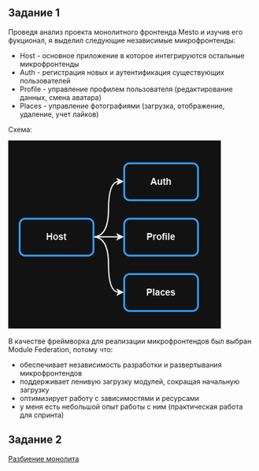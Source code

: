 ## Задание 1

Проведя анализ проекта монолитного фронтенда Mesto и изучив его фукционал, я выделил следующие независимые микрофронтенды:  
* Host - основное приложение в которое интегрируются остальные микрофронтенды
* Auth - регистрация новых и аутентификация существующих пользователей
* Profile - управление профилем пользователя (редактирование данных, смена аватара) 
* Places - управление фотографиями (загрузка, отображение, удаление, учет лайков)

Схема:

![mf scheme](./frontend/public/scheme.png)

В качестве фреймворка для реализации микрофронтендов был выбран Module Federation, потому что:
* обеспечивает независимость разработки и развертывания микрофронтендов
* поддерживает ленивую загрузку модулей, сокращая начальную загрузку
* оптимизирует работу с зависимостями и ресурсами
* у меня есть небольшой опыт работы с ним (практическая работа для спринта)

## Задание 2

[Разбиение монолита](./MonolithDecomposition.drawio)